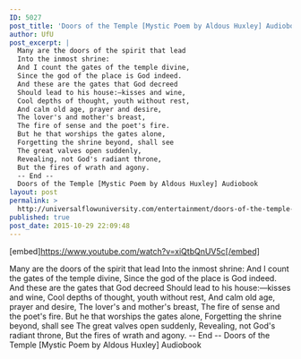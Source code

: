 ```yaml
---
ID: 5027
post_title: 'Doors of the Temple [Mystic Poem by Aldous Huxley] Audiobook'
author: UfU
post_excerpt: |
  Many are the doors of the spirit that lead
  Into the inmost shrine:
  And I count the gates of the temple divine,
  Since the god of the place is God indeed.
  And these are the gates that God decreed
  Should lead to his house:—kisses and wine,
  Cool depths of thought, youth without rest,
  And calm old age, prayer and desire,
  The lover's and mother's breast,
  The fire of sense and the poet's fire.
  But he that worships the gates alone,
  Forgetting the shrine beyond, shall see
  The great valves open suddenly,
  Revealing, not God's radiant throne,
  But the fires of wrath and agony.
  -- End --
  Doors of the Temple [Mystic Poem by Aldous Huxley] Audiobook
layout: post
permalink: >
  http://universalflowuniversity.com/entertainment/doors-of-the-temple-mystic-poem-by-aldous-huxley-audiobook/
published: true
post_date: 2015-10-29 22:09:48
---
```

[embed]https://www.youtube.com/watch?v=xiQtbQnUV5c[/embed]<br>
<p>Many are the doors of the spirit that lead
Into the inmost shrine:
And I count the gates of the temple divine,
Since the god of the place is God indeed.
And these are the gates that God decreed
Should lead to his house:—kisses and wine,
Cool depths of thought, youth without rest,
And calm old age, prayer and desire,
The lover's and mother's breast,
The fire of sense and the poet's fire.
But he that worships the gates alone,
Forgetting the shrine beyond, shall see
The great valves open suddenly,
Revealing, not God's radiant throne,
But the fires of wrath and agony.
-- End --
Doors of the Temple [Mystic Poem by Aldous Huxley] Audiobook</p>
